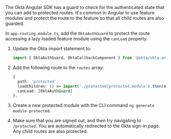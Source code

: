 The Okta Angular SDK has a guard to check for the authenticated state that you can add to protected routes. It's common in Angular to use feature modules and protect the route to the feature so that all child routes are also guarded.

In `app-routing.module.ts`, add the `OktaAuthGuard` to protect the route accessing a lazy loaded feature module using the `canLoad` property.

1. Update the Okta import statement to:

   ```ts
   import { OktaAuthGuard, OktaCallbackComponent } from '@okta/okta-angular';
   ```

2. Add the following route to the `routes` array:

   ```ts
   {
     path: 'protected',
     loadChildren: () => import('./protected/protected.module').then(m => m.ProtectedModule),
     canLoad: [OktaAuthGuard]
   },
   ```

3. Create a new protected module with the CLI command `ng generate module protected`.

4. Make sure that you are signed out, and then try navigating to `/protected`. You are automatically redirected to the Okta sign-in page. Any child routes are also protected.
